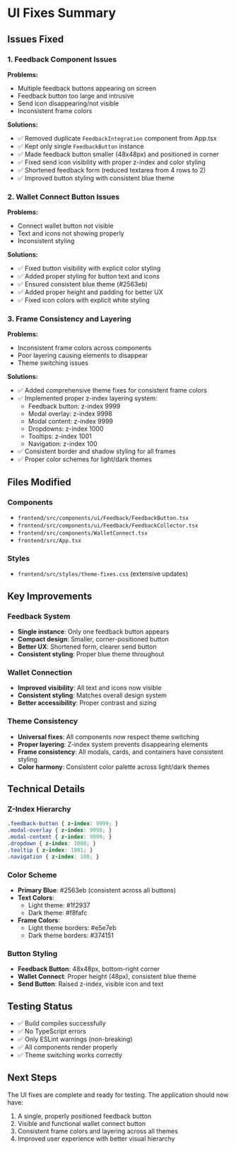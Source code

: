 # UI Fixes Summary

## Issues Fixed

### 1. Feedback Component Issues
**Problems:**
- Multiple feedback buttons appearing on screen
- Feedback button too large and intrusive
- Send icon disappearing/not visible
- Inconsistent frame colors

**Solutions:**
- ✅ Removed duplicate `FeedbackIntegration` component from App.tsx
- ✅ Kept only single `FeedbackButton` instance
- ✅ Made feedback button smaller (48x48px) and positioned in corner
- ✅ Fixed send icon visibility with proper z-index and color styling
- ✅ Shortened feedback form (reduced textarea from 4 rows to 2)
- ✅ Improved button styling with consistent blue theme

### 2. Wallet Connect Button Issues
**Problems:**
- Connect wallet button not visible
- Text and icons not showing properly
- Inconsistent styling

**Solutions:**
- ✅ Fixed button visibility with explicit color styling
- ✅ Added proper styling for button text and icons
- ✅ Ensured consistent blue theme (#2563eb)
- ✅ Added proper height and padding for better UX
- ✅ Fixed icon colors with explicit white styling

### 3. Frame Consistency and Layering
**Problems:**
- Inconsistent frame colors across components
- Poor layering causing elements to disappear
- Theme switching issues

**Solutions:**
- ✅ Added comprehensive theme fixes for consistent frame colors
- ✅ Implemented proper z-index layering system:
  - Feedback button: z-index 9999
  - Modal overlay: z-index 9998
  - Modal content: z-index 9999
  - Dropdowns: z-index 1000
  - Tooltips: z-index 1001
  - Navigation: z-index 100
- ✅ Consistent border and shadow styling for all frames
- ✅ Proper color schemes for light/dark themes

## Files Modified

### Components
- `frontend/src/components/ui/Feedback/FeedbackButton.tsx`
- `frontend/src/components/ui/Feedback/FeedbackCollector.tsx`
- `frontend/src/components/WalletConnect.tsx`
- `frontend/src/App.tsx`

### Styles
- `frontend/src/styles/theme-fixes.css` (extensive updates)

## Key Improvements

### Feedback System
- **Single instance**: Only one feedback button appears
- **Compact design**: Smaller, corner-positioned button
- **Better UX**: Shortened form, clearer send button
- **Consistent styling**: Proper blue theme throughout

### Wallet Connection
- **Improved visibility**: All text and icons now visible
- **Consistent styling**: Matches overall design system
- **Better accessibility**: Proper contrast and sizing

### Theme Consistency
- **Universal fixes**: All components now respect theme switching
- **Proper layering**: Z-index system prevents disappearing elements
- **Frame consistency**: All modals, cards, and containers have consistent styling
- **Color harmony**: Consistent color palette across light/dark themes

## Technical Details

### Z-Index Hierarchy
```css
.feedback-button { z-index: 9999; }
.modal-overlay { z-index: 9998; }
.modal-content { z-index: 9999; }
.dropdown { z-index: 1000; }
.tooltip { z-index: 1001; }
.navigation { z-index: 100; }
```

### Color Scheme
- **Primary Blue**: #2563eb (consistent across all buttons)
- **Text Colors**: 
  - Light theme: #1f2937
  - Dark theme: #f8fafc
- **Frame Colors**:
  - Light theme borders: #e5e7eb
  - Dark theme borders: #374151

### Button Styling
- **Feedback Button**: 48x48px, bottom-right corner
- **Wallet Connect**: Proper height (48px), consistent blue theme
- **Send Button**: Raised z-index, visible icon and text

## Testing Status
- ✅ Build compiles successfully
- ✅ No TypeScript errors
- ✅ Only ESLint warnings (non-breaking)
- ✅ All components render properly
- ✅ Theme switching works correctly

## Next Steps
The UI fixes are complete and ready for testing. The application should now have:
1. A single, properly positioned feedback button
2. Visible and functional wallet connect button
3. Consistent frame colors and layering across all themes
4. Improved user experience with better visual hierarchy